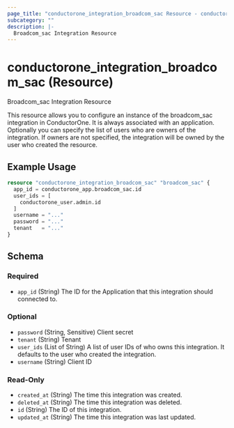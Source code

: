 ```yaml
---
page_title: "conductorone_integration_broadcom_sac Resource - conductorone"
subcategory: ""
description: |-
  Broadcom_sac Integration Resource
---
```


# conductorone_integration_broadcom_sac (Resource)

Broadcom_sac Integration Resource

This resource allows you to configure an instance of the broadcom_sac integration in ConductorOne.
It is always associated with an application. Optionally you can specify the list of users who are owners of the integration.
If owners are not specified, the integration will be owned by the user who created the resource.

## Example Usage

```terraform
resource "conductorone_integration_broadcom_sac" "broadcom_sac" {
  app_id = conductorone_app.broadcom_sac.id
  user_ids = [
    conductorone_user.admin.id
  ]
  username = "..."
  password = "..."
  tenant   = "..."
}
```

<!-- schema generated by tfplugindocs -->
## Schema

### Required

- `app_id` (String) The ID for the Application that this integration should connected to.

### Optional

- `password` (String, Sensitive) Client secret
- `tenant` (String) Tenant
- `user_ids` (List of String) A list of user IDs of who owns this integration. It defaults to the user who created the integration.
- `username` (String) Client ID

### Read-Only

- `created_at` (String) The time this integration was created.
- `deleted_at` (String) The time this integration was deleted.
- `id` (String) The ID of this integration.
- `updated_at` (String) The time this integration was last updated.
